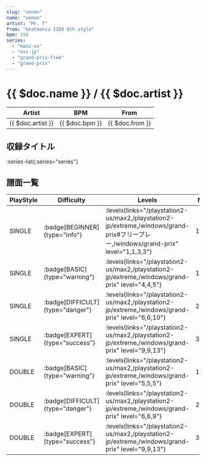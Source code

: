 ```yaml
---
slug: "xenon"
name: "xenon"
artist: "Mr. T"
from: "beatmania IIDX 8th style"
bpm: 158
series:
  - "max2-us"
  - "ext-jp"
  - "grand-prix-free"
  - "grand-prix"
---
```


# {{ $doc.name }} / {{ $doc.artist }}

|Artist|BPM|From|
|------|---|----|
|{{ $doc.artist }}|{{ $doc.bpm }}|{{ $doc.from }}|

## 収録タイトル

:series-list{:series="series"}

## 譜面一覧

|PlayStyle|Difficulty|Levels|Notes|Movie|
|---------|----------|------|-----|-----|
|SINGLE| :badge[BEGINNER]{type="info"}| :levels{links="/playstation2-us/max2,/playstation2-jp/extreme,/windows/grand-prix#フリープレー,/windows/grand-prix" level="1,1,3,3"}|121/0||
|SINGLE| :badge[BASIC]{type="warning"}| :levels{links="/playstation2-us/max2,/playstation2-jp/extreme,/windows/grand-prix" level="4,4,5"}|160/12||
|SINGLE| :badge[DIFFICULT]{type="danger"}| :levels{links="/playstation2-us/max2,/playstation2-jp/extreme,/windows/grand-prix" level="6,6,10"}|271/12||
|SINGLE| :badge[EXPERT]{type="success"}| :levels{links="/playstation2-us/max2,/playstation2-jp/extreme,/windows/grand-prix" level="9,9,13"}|375/11||
|DOUBLE| :badge[BASIC]{type="warning"}| :levels{links="/playstation2-us/max2,/playstation2-jp/extreme,/windows/grand-prix" level="5,5,5"}|177/12||
|DOUBLE| :badge[DIFFICULT]{type="danger"}| :levels{links="/playstation2-us/max2,/playstation2-jp/extreme,/windows/grand-prix" level="6,6,9"}|251/11||
|DOUBLE| :badge[EXPERT]{type="success"}| :levels{links="/playstation2-us/max2,/playstation2-jp/extreme,/windows/grand-prix" level="9,9,13"}|363/12||
